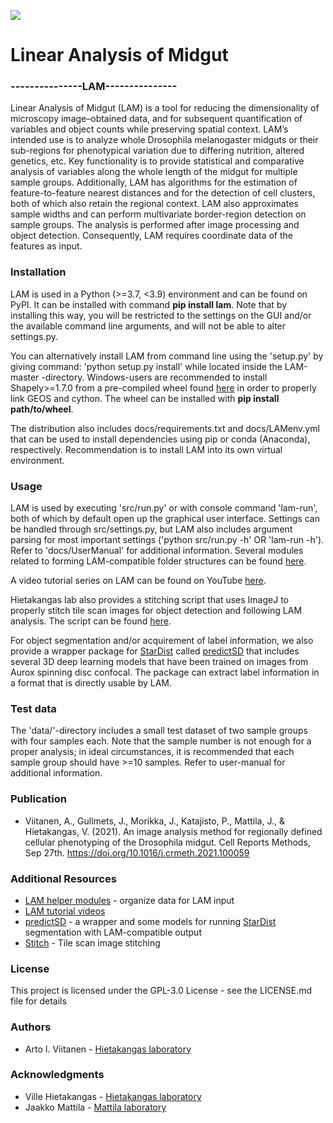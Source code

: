 ![](/img/lam.ico)

# Linear Analysis of Midgut
### ---------------LAM---------------

Linear Analysis of Midgut (LAM) is a tool for reducing the dimensionality of microscopy image–obtained data, and for
subsequent quantification of variables and object counts while preserving spatial context. LAM’s intended use is to
analyze whole Drosophila melanogaster midguts or their sub-regions for phenotypical variation due to differing
nutrition, altered genetics, etc. Key functionality is to provide statistical and comparative analysis of variables
along the whole length of the midgut for multiple sample groups. Additionally, LAM has algorithms for the estimation of
feature-to-feature nearest distances and for the detection of cell clusters, both of which also retain the regional
context. LAM also approximates sample widths and can perform multivariate border-region detection on sample groups. The
analysis is performed after image processing and object detection. Consequently, LAM requires coordinate data of the
features as input.

### Installation
LAM is used in a Python (>=3.7, <3.9) environment and can be found on PyPI. It can be installed with command
**pip install lam**. Note that by installing this way, you will be restricted to the settings on the GUI and/or the
available command line arguments, and will not be able to alter settings.py.

You can alternatively install LAM from command line using the 'setup.py' by giving command:
'python setup.py install' while located inside the LAM-master -directory. Windows-users are recommended to install
Shapely>=1.7.0 from a pre-compiled wheel found [here](https://www.lfd.uci.edu/~gohlke/pythonlibs/#shapely) in order to
properly link GEOS and cython. The wheel can be installed with **pip install path/to/wheel**.

The distribution also includes docs/requirements.txt and docs/LAMenv.yml that can be used to install dependencies using
pip or conda (Anaconda), respectively. Recommendation is to install LAM into its own virtual environment.

### Usage
LAM is used by executing 'src/run.py' or with console command 'lam-run', both of which by default open up the graphical
user interface. Settings can be handled through src/settings.py, but LAM also includes argument parsing for most
important settings ('python src/run.py -h' OR 'lam-run -h'). Refer to 'docs/UserManual' for additional information.
Several modules related to forming LAM-compatible folder structures can be found
[here](https://github.com/hietakangas-laboratory/LAM-helper-modules).

A video tutorial series on LAM can be found on YouTube
[here](https://www.youtube.com/playlist?list=PLjv-8Gzxh3AynUtI3HaahU2oddMbDpgtx).

Hietakangas lab also provides a stitching script that uses ImageJ to properly stitch tile scan images for object
detection and following LAM analysis. The script can be found [here](https://github.com/hietakangas-laboratory/Stitch).

For object segmentation and/or acquirement of label information, we also provide a wrapper package for
[StarDist](https://github.com/stardist/stardist) called [predictSD](https://github.com/hietakangas-laboratory/predictSD)
that includes several 3D deep learning models that have been trained on images from Aurox spinning disc confocal. The
package can extract label information in a format that is directly usable by LAM.

### Test data
The 'data/'-directory includes a small test dataset of two sample groups with four samples each. Note that the
sample number is not enough for a proper analysis; in ideal circumstances, it is recommended that each sample group
should have >=10 samples. Refer to user-manual for additional information.

### Publication
* Viitanen, A., Gullmets, J., Morikka, J., Katajisto, P., Mattila, J., & Hietakangas, V. (2021). An image analysis method
for regionally defined cellular phenotyping of the Drosophila midgut. Cell Reports Methods, Sep 27th.
https://doi.org/10.1016/j.crmeth.2021.100059
  
### Additional Resources
* [LAM helper modules](https://github.com/hietakangas-laboratory/LAM-helper-modules) - organize data for LAM input
* [LAM tutorial videos](https://www.youtube.com/playlist?list=PLjv-8Gzxh3AynUtI3HaahU2oddMbDpgtx)
* [predictSD](https://github.com/hietakangas-laboratory/predictSD) - a wrapper and some models for running
  [StarDist](https://github.com/stardist/stardist) segmentation with LAM-compatible output
* [Stitch](https://github.com/hietakangas-laboratory/Stitch) - Tile scan image stitching

### License
This project is licensed under the GPL-3.0 License  - see the LICENSE.md file for details

### Authors
* Arto I. Viitanen - [Hietakangas laboratory](https://www.helsinki.fi/en/researchgroups/nutrient-sensing)

### Acknowledgments
* Ville Hietakangas - [Hietakangas laboratory](https://www.helsinki.fi/en/researchgroups/nutrient-sensing/)
* Jaakko Mattila - [Mattila laboratory](https://www.helsinki.fi/en/researchgroups/metabolism-and-signaling/)
